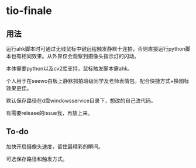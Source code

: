 # tio-finale
## 用法
运行ahk脚本时可通过无线鼠标中键远程触发静默十连拍，否则直接运行python脚本也有相同效果。从外界仅会观察到摄像头指示灯的闪动。

本体需要python以及cv2库支持，鼠标触发脚本需ahk。

个人用于在seewo白板上静默抓拍班级同学及老师表情包。配合快捷方式+换图标效果更佳。

默认保存路径在d盘windowsservice目录下，想改的自己改代码。

有需要release的issue我，再放上来。
## To-do
加快开启摄像头速度，留住最精彩的瞬间。

可选保存路径和触发方式。
